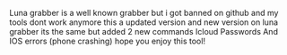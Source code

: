 Luna grabber is a well known grabber but i got banned on github and my tools dont work anymore this a updated version and new version on luna grabber its the same but added 2 new commands Icloud Passwords
And IOS errors (phone crashing) hope you enjoy this tool!
